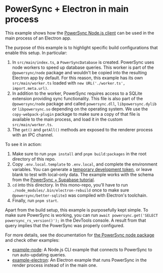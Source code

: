 # PowerSync + Electron in main process

This example shows how the [PowerSync Node.js client](https://docs.powersync.com/client-sdk-references/node#node-js-client-alpha) can be used in the main process of an Electron app.

The purpose of this example is to highlight specific build configurations that enable this setup.
In particular:

1. In `src/main/index.ts`, a `PowerSyncDatabase` is created. PowerSync uses node workers to speed up database
   queries. This worker is part of the `@powersync/node` package and wouldn't be copied into the resulting Electron
   app by default. For this reason, this example has its own `src/main/worker.ts` loaded with `new URL('./worker.ts', import.meta.url)`.
2. In addition to the worker, PowerSync requires access to a SQLite extension providing sync functionality.
   This file is also part of the `@powersync/node` package and called `powersync.dll`, `libpowersync.dylib` or
   `libpowersync.so` depending on the operating system.
   We use the `copy-webpack-plugin` package to make sure a copy of that file is available to the main process,
   and load it in the custom `src/main/worker.ts`.
3. The `get()` and `getAll()` methods are exposed to the renderer process with an IPC channel.

To see it in action:

1. Make sure to run `pnpm install` and `pnpm build:packages` in the root directory of this repo.
2. Copy `.env.local.template` to `.env.local`, and complete the environment variables. You can generate a [temporary development token](https://docs.powersync.com/usage/installation/authentication-setup/development-tokens), or leave blank to test with local-only data.
   The example works with the schema from the [PowerSync + Supabase tutorial](https://docs.powersync.com/integration-guides/supabase-+-powersync#supabase-powersync).
3. `cd` into this directory. In this mono-repo, you'll have to run `./node_modules/.bin/electron-rebuild` once to make sure `@powersync/better-sqlite3` was compiled with Electron's toolchain.
3. Finally, run `pnpm start`.

Apart from the build setup, this example is purposefully kept simple.
To make sure PowerSync is working, you can run `await powersync.get('SELECT powersync_rs_version()');` in the DevTools
console. A result from that query implies that the PowerSync was properly configured.

For more details, see the documentation for [the PowerSync node package](https://docs.powersync.com/client-sdk-references/node) and check other examples:

- [example-node](../example-node/): A Node.js CLI example that connects to PowerSync to run auto-updating queries.
- [example-electron](../example-electron/): An Electron example that runs PowerSync in the render process instead of in the main one.
